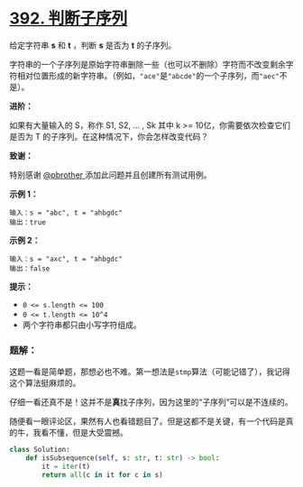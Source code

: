 # [392. 判断子序列](https://leetcode.cn/problems/is-subsequence/)

给定字符串 **s** 和 **t** ，判断 **s** 是否为 **t** 的子序列。

字符串的一个子序列是原始字符串删除一些（也可以不删除）字符而不改变剩余字符相对位置形成的新字符串。（例如，`"ace"`是`"abcde"`的一个子序列，而`"aec"`不是）。

**进阶：**

如果有大量输入的 S，称作 S1, S2, ... , Sk 其中 k >= 10亿，你需要依次检查它们是否为 T 的子序列。在这种情况下，你会怎样改变代码？

**致谢：**

特别感谢 [@pbrother ](https://leetcode.com/pbrother/)添加此问题并且创建所有测试用例。

 

**示例 1：**

```
输入：s = "abc", t = "ahbgdc"
输出：true
```

**示例 2：**

```
输入：s = "axc", t = "ahbgdc"
输出：false
```

 

**提示：**

- `0 <= s.length <= 100`
- `0 <= t.length <= 10^4`
- 两个字符串都只由小写字符组成。



### 题解：

这题一看是简单题，那想必也不难。第一想法是`stmp`算法（可能记错了），我记得这个算法挺麻烦的。

仔细一看还真不是！这并不是**真**找子序列，因为这里的“子序列”可以是不连续的。

随便看一眼评论区，果然有人也看错题目了。但是这都不是关键，有一个代码是真的牛，我看不懂，但是大受震撼。

```python
class Solution:
    def isSubsequence(self, s: str, t: str) -> bool:
        it = iter(t)
        return all(c in it for c in s)
        
```

